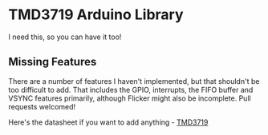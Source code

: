 # TMD3719 Arduino Library
I need this, so you can have it too!


## Missing Features
There are a number of features I haven't implemented, but that shouldn't be too difficult to add. That includes the GPIO, interrupts, the FIFO buffer and VSYNC features primarily, although Flicker might also be incomplete. Pull requests welcomed!

Here's the datasheet if you want to add anything - [TMD3719](https://www.mouser.co.uk/datasheet/2/588/TMD3719_DS000748_2_00-1903311.pdf)

